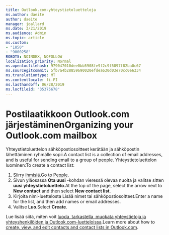 ```yaml
---
title: Outlook.com-yhteystietoluetteloja
ms.author: daeite
author: daeite
manager: joallard
ms.date: 3/21/2019
ms.audience: Admin
ms.topic: article
ms.custom:
- "1850"
- "9000258"
ROBOTS: NOINDEX, NOFOLLOW
localization_priority: Normal
ms.openlocfilehash: 979047010dee0bb5908fe9f2c9f5897f82ba0c67
ms.sourcegitcommit: 5fb7a4b28859690020efdea630d03e70cc0e6334
ms.translationtype: MT
ms.contentlocale: fi-FI
ms.lasthandoff: 06/28/2019
ms.locfileid: "35375678"
---
```

# <a name="organizing-your-outlookcom-mailbox"></a><span data-ttu-id="fcd61-102">Postilaatikkoon Outlook.com järjestäminen</span><span class="sxs-lookup"><span data-stu-id="fcd61-102">Organizing your Outlook.com mailbox</span></span>

<span data-ttu-id="fcd61-103">Yhteystietoluettelon sähköpostiosoitteet kerätään ja sähköpostin lähettäminen ryhmälle sopii.</span><span class="sxs-lookup"><span data-stu-id="fcd61-103">A contact list is a collection of email addresses, and is useful for sending email to a group of people.</span></span> <span data-ttu-id="fcd61-104">Yhteystietoluettelon luominen:</span><span class="sxs-lookup"><span data-stu-id="fcd61-104">To create a contact list:</span></span>

1. <span data-ttu-id="fcd61-105">Siirry [ihmisiä](https://outlook.live.com/people/).</span><span class="sxs-lookup"><span data-stu-id="fcd61-105">Go to [People](https://outlook.live.com/people/).</span></span>
1. <span data-ttu-id="fcd61-106">Sivun yläosassa **Ota uusi** -kohdan vieressä olevaa nuolta ja valitse sitten **uusi yhteystietoluettelo**.</span><span class="sxs-lookup"><span data-stu-id="fcd61-106">At the top of the page, select the arrow next to **New contact** and then select **New contact list**.</span></span>
1. <span data-ttu-id="fcd61-107">Kirjoita nimi-luettelosta Lisää nimet tai sähköpostiosoitteet.</span><span class="sxs-lookup"><span data-stu-id="fcd61-107">Enter a name for the list, and then add names or email addresses.</span></span>
1. <span data-ttu-id="fcd61-108">Valitse **Luo**.</span><span class="sxs-lookup"><span data-stu-id="fcd61-108">Select **Create**.</span></span>

<span data-ttu-id="fcd61-109">Lue lisää siitä, miten voit [luoda, tarkastella, muokata yhteystietoja ja yhteyshenkilöiden ja Outlook.com-luetteloissa](https://support.office.com/article/5b909158-036e-4820-92f7-2a27f57b9f01).</span><span class="sxs-lookup"><span data-stu-id="fcd61-109">Learn more about how to [create, view, and edit contacts and contact lists in Outlook.com](https://support.office.com/article/5b909158-036e-4820-92f7-2a27f57b9f01).</span></span>